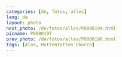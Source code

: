 ```yaml
---
categories: [de, fotos, alles]
lang: de
layout: photo
next_photo: /de/fotos/alles/P0000194.html
picname: P0000197
prev_photo: /de/fotos/alles/P0000196.html
tags: [Aloe, Hottentotten Church]
---
```


